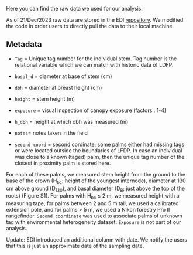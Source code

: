 Here you can find the raw data we used for our analysis.

As of 21/Dec/2023 raw data are stored in the EDI [repository](https://portal.edirepository.org/nis/mapbrowse?packageid=knb-lter-luq.233.2). We modified the code in order users to directly pull the data to their local machine.

## Metadata
- ```Tag``` = Unique tag number for the individual stem. Tag number is the relational variable which we can match with historic data of LDFP.

- ```basal_d``` = diameter at base of stem (cm)

- ```dbh``` = diameter at breast height (cm) 

- ```height``` = stem height (m)

- ```exposure``` = visual inspection of canopy exposure (factors : 1-4) 

- ```h_dbh``` = height at which dbh was measured (m)

- ```notes```= notes taken in the field

- ```second coord``` = second cordinate; some palms either had missing tags or were located outside the boundaries of LFDP. In case an individual was close to a known (taged) palm, then the unique tag number of the closest in proximity palm is stored here.

For each of these palms, we measured stem height from the ground to the base of the crown (H<sub>bc</sub>; height of the youngest internode), diameter at 130 cm above ground (D<sub>130</sub>), and basal diameter (D<sub>B</sub>; just above the top of the roots) (Figure S1). For palms with H<sub>bc</sub> ≤ 2 m, we measured height with a measuring tape, for palms between 2 and 5 m tall, we used a calibrated extension pole, and for palms > 5 m, we used a Nikon forestry Pro II rangefinder. ```Second coordinate``` was used to associate palms of unknown tag with environmental heterogeneity dataset. ```Exposure``` is not part of our analysis.

Update:
EDI introduced an additional column with date. We notify the users that this is just an approximate date of the sampling date.
